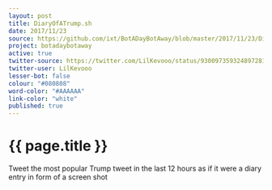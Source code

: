 ```yaml
---
layout: post
title: DiaryOfATrump.sh
date: 2017/11/23
source: https://github.com/ixt/BotADayBotAway/blob/master/2017/11/23/DiaryOfATrump.sh
project: botadaybotaway
active: true
twitter-source: https://twitter.com/LilKevooo/status/930097359324897281
twitter-user: LilKevooo
lesser-bot: false
colour: "#080808"
word-color: "#AAAAAA"
link-color: "white"
published: true
---
```

# {{ page.title }} 

Tweet the most popular Trump tweet in the last 12 hours as if it were a diary
entry in form of a screen shot
